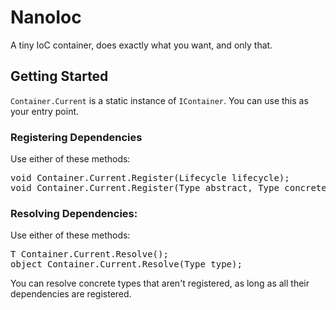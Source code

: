 # NanoIoc

A tiny IoC container, does exactly what you want, and only that.

## Getting Started

`Container.Current` is a static instance of `IContainer`. You can use this as your entry point.

### Registering Dependencies

Use either of these methods:

<pre>
void Container.Current.Register<TAbstract, TConcrete>(Lifecycle lifecycle);
void Container.Current.Register(Type abstract, Type concrete, Lifecycle lifecycle);
</pre>

### Resolving Dependencies:

Use either of these methods:

<pre>
T Container.Current.Resolve<T>();
object Container.Current.Resolve(Type type);
</pre>

You can resolve concrete types that aren't registered, as long as all their dependencies are registered.